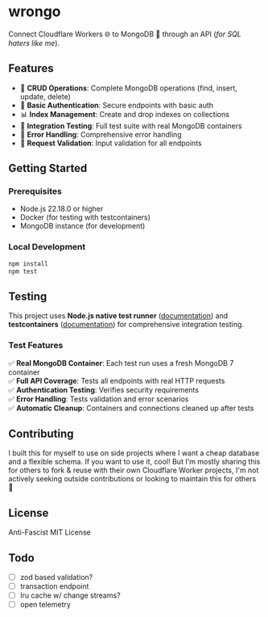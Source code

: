 # wrongo

Connect Cloudflare Workers 🌐 to MongoDB 💾 through an API (_for SQL haters like me_).

## Features

- 🚀 **CRUD Operations**: Complete MongoDB operations (find, insert, update, delete)
- 🔐 **Basic Authentication**: Secure endpoints with basic auth
- 📊 **Index Management**: Create and drop indexes on collections
- 🧪 **Integration Testing**: Full test suite with real MongoDB containers
- 🔧 **Error Handling**: Comprehensive error handling
- 📝 **Request Validation**: Input validation for all endpoints

## Getting Started

### Prerequisites
- Node.js 22.18.0 or higher
- Docker (for testing with testcontainers)
- MongoDB instance (for development)

### Local Development

```bash
npm install
npm test
```

## Testing

This project uses **Node.js native test runner** ([documentation](https://nodejs.org/api/test.html)) and **testcontainers** ([documentation](https://node.testcontainers.org/quickstart/usage/)) for comprehensive integration testing.

### Test Features

✅ **Real MongoDB Container**: Each test run uses a fresh MongoDB 7 container  
✅ **Full API Coverage**: Tests all endpoints with real HTTP requests  
✅ **Authentication Testing**: Verifies security requirements  
✅ **Error Handling**: Tests validation and error scenarios  
✅ **Automatic Cleanup**: Containers and connections cleaned up after tests  

## Contributing

I built this for myself to use on side projects where I want a cheap database and a flexible schema. If you want to use it, cool! But I'm mostly sharing this for others to fork & reuse with their own Cloudflare Worker projects, I'm not actively seeking outside contributions or looking to maintain this for others 🙂

## License

Anti-Fascist MIT License

## Todo

- [ ] zod based validation?
- [ ] transaction endpoint
- [ ] lru cache w/ change streams?
- [ ] open telemetry